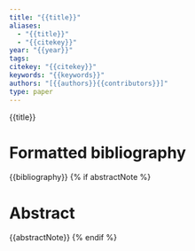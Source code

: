 ```yaml
---
title: "{{title}}"
aliases:
  - "{{title}}"
  - "{{citekey}}"
year: "{{year}}"
tags: 
citekey: "{{citekey}}"
keywords: "{{keywords}}"
authors: "[{{authors}}{{contributors}}]"
type: paper
---
```

{{title}}

# Formatted bibliography

{{bibliography}}
{% if abstractNote %}

# Abstract

{{abstractNote}}
{% endif %}


